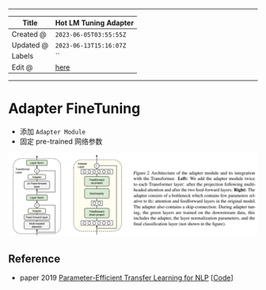 -----

| Title     | Hot LM Tuning Adapter                                 |
| --------- | ----------------------------------------------------- |
| Created @ | `2023-06-05T03:55:55Z`                                |
| Updated @ | `2023-06-13T15:16:07Z`                                |
| Labels    | \`\`                                                  |
| Edit @    | [here](https://github.com/junxnone/aiwiki/issues/412) |

-----

# Adapter FineTuning

  - 添加 `Adapter Module`
  - 固定 pre-trained 网络参数

![image](media/debd2025d188107499aa8c020330c424c3c4a861.png)

## Reference

  - paper 2019 [Parameter-Efficient Transfer Learning for
    NLP](https://arxiv.org/abs/1902.00751)
    \[[Code](https://github.com/google-research/adapter-bert)\]
